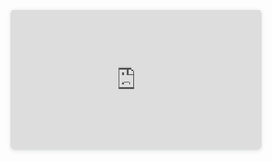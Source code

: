 
 <head>
  <!-- Google Tag Manager -->
<script>(function(w,d,s,l,i){w[l]=w[l]||[];w[l].push({'gtm.start':
new Date().getTime(),event:'gtm.js'});var f=d.getElementsByTagName(s)[0],
j=d.createElement(s),dl=l!='dataLayer'?'&l='+l:'';j.async=true;j.src=
'https://www.googletagmanager.com/gtm.js?id='+i+dl;f.parentNode.insertBefore(j,f);
})(window,document,'script','dataLayer','GTM-536ZXZ6');</script>
<!-- End Google Tag Manager -->  

 </head>
 
<body>

<!-- Google Tag Manager (noscript) -->
<noscript><iframe src="https://www.googletagmanager.com/ns.html?id=GTM-536ZXZ6"
height="0" width="0" style="display:none;visibility:hidden"></iframe></noscript>
<!-- End Google Tag Manager (noscript) -->
 
  <div style="position: relative; width: 100%; height: 0; padding-top: 56.2225%;
 padding-bottom: 0; box-shadow: 0 2px 8px 0 rgba(63,69,81,0.16); margin-top: 1.6em; margin-bottom: 0.9em; overflow: hidden;
 border-radius: 8px; will-change: transform;">
  <iframe loading="lazy" style="position: absolute; width: 100%; height: 100%; top: 0; left: 0; border: none; padding: 0;margin: 0;"
    src="https:&#x2F;&#x2F;www.canva.com&#x2F;design&#x2F;DAFigvsNg5Q&#x2F;view?embed" allowfullscreen="allowfullscreen" allow="fullscreen">
  </iframe>
</div>
<a href="https:&#x2F;&#x2F;www.canva.com&#x2F;design&#x2F;DAFigvsNg5Q&#x2F;view?utm_content=DAFigvsNg5Q&amp;utm_campaign=designshare&amp;utm_medium=embeds&amp;utm_source=link" target="_blank" rel="noopener">
 

 </body>

